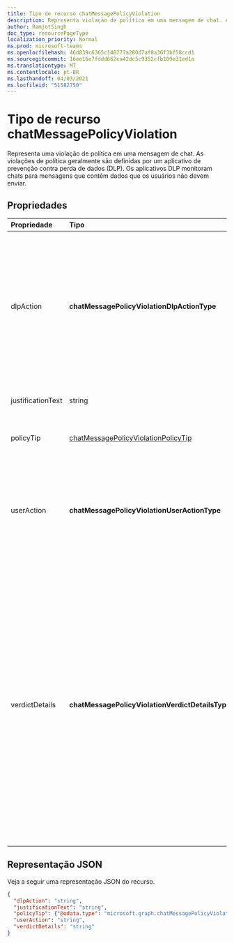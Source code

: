 ```yaml
---
title: Tipo de recurso chatMessagePolicyViolation
description: Representa violação de política em uma mensagem de chat. As violações de política geralmente são definidas por um aplicativo de prevenção contra perda de dados (DLP).
author: RamjotSingh
doc_type: resourcePageType
localization_priority: Normal
ms.prod: microsoft-teams
ms.openlocfilehash: 46d839c6365c148777a280d7af8a36f3bf58ccd1
ms.sourcegitcommit: 16ee16e7fddd662ca42dc5c9352cfb109e31ed1a
ms.translationtype: MT
ms.contentlocale: pt-BR
ms.lasthandoff: 04/03/2021
ms.locfileid: "51582750"
---
```

# <a name="chatmessagepolicyviolation-resource-type"></a>Tipo de recurso chatMessagePolicyViolation

Representa uma violação de política em uma mensagem de chat. As violações de política geralmente são definidas por um aplicativo de prevenção contra perda de dados (DLP). Os aplicativos DLP monitoram chats para mensagens que contêm dados que os usuários não devem enviar.

## <a name="properties"></a>Propriedades

| Propriedade   | Tipo |Descrição|
|:---------------|:--------|:----------|
|dlpAction|**chatMessagePolicyViolationDlpActionType**|A ação realizada pelo provedor DLP na mensagem com conteúdo sensível. Os valores com suporte são: <li>Nenhum</li><li>NotifySender - Informe o remetente da violação, mas permita que os leitores leiam a mensagem.</li><li>BlockAccess - Impedir que os leitores leiam a mensagem.</li><li>BlockAccessExternal - Impedir que os usuários de fora da organização leiam a mensagem, permitindo que os usuários dentro da organização leiam a mensagem.</li>|
|justificationText|string|Texto de justificativa fornecido pelo remetente da mensagem ao se sobressuperar uma violação de política.|
|policyTip|[chatMessagePolicyViolationPolicyTip](chatmessagepolicyviolationpolicytip.md)|Informações a ser exibidas ao remetente da mensagem sobre o motivo pelo qual a mensagem foi sinalizada como uma violação. |
|userAction|**chatMessagePolicyViolationUserActionType**|Indica a ação tomada pelo usuário em uma mensagem bloqueada pelo provedor DLP. Os valores com suporte são: <li>Nenhum</li><li>Override</li><li>ReportFalsePositive</li>Quando o provedor de DLP está atualizando a mensagem para bloquear conteúdos confidenciais, userAction não é necessário.|
|verdictDetails|**chatMessagePolicyViolationVerdictDetailsType**|Indica quais ações o remetente pode tomar em resposta à violação da política. Os valores com suporte são: <li>Nenhum</li><li>AllowFalsePositiveOverride -- Permite que o remetente declare a políticaViolation como um erro no aplicativo DLP e suas regras e permita que os leitores vejam a mensagem novamente se a dlpAction a tiver ocultado.</li><li>AllowOverrideWithoutJustification -- permite que o remetente extravase a violação de DLP e permita que os leitores vejam a mensagem novamente se a dlpAction a tiver ocultado, sem a necessidade de fornecer uma explicação para fazer isso. </li><li>AllowOverrideWithJustification -- Permite que o remetente extravase a violação de DLP e permita que os leitores vejam a mensagem novamente se a dlpAction a tiver ocultado, depois de fornecer uma explicação para isso.</li>AllowOverrideWithoutJustification e AllowOverrideWithJustification são mutuamente exclusivos.|

## <a name="json-representation"></a>Representação JSON

Veja a seguir uma representação JSON do recurso.

<!-- {
  "blockType": "resource",
  "optionalProperties": [
    "userAction",
    "justificationText"
  ],
  "@odata.type": "microsoft.graph.chatMessagePolicyViolation"
}-->

```json
{
  "dlpAction": "string",
  "justificationText": "string",
  "policyTip": {"@odata.type": "microsoft.graph.chatMessagePolicyViolationPolicyTip"},
  "userAction": "string",
  "verdictDetails": "string"
}
```

<!-- uuid: 8fcb5dbc-d5aa-4681-8e31-b001d5168d79
2015-10-25 14:57:30 UTC -->
<!-- {
  "type": "#page.annotation",
  "description": "chat message policy violation resource",
  "keywords": "",
  "section": "documentation",
  "tocPath": ""
}-->
